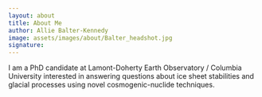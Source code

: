 ```yaml
---
layout: about
title: About Me
author: Allie Balter-Kennedy
image: assets/images/about/Balter_headshot.jpg
signature: 
---
```


I am a PhD candidate at Lamont-Doherty Earth Observatory / Columbia University interested
in answering questions about ice sheet stabilities and glacial processes using novel 
cosmogenic-nuclide techniques. 